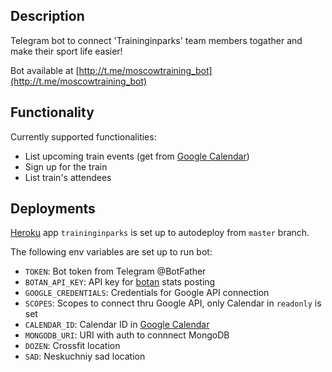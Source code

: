 ## Description

Telegram bot to connect 'Traininginparks' team members togather and make their sport life easier!

Bot available at [http://t.me/moscowtraining_bot](http://t.me/moscowtraining_bot)

## Functionality

Currently supported functionalities:

- List upcoming train events (get from [Google Calendar](https://calendar.google.com/calendar/embed?src=kaf5qkq0jeas32k56fop5k0ci0%40group.calendar.google.com&ctz=Europe/Moscow))
- Sign up for the train
- List train's attendees

## Deployments

[Heroku](http://heroku.com) app `traininginparks` is set up to autodeploy from `master` branch.

The following env variables are set up to run bot:

- `TOKEN`: Bot token from Telegram @BotFather
- `BOTAN_API_KEY`: API key for [botan](http://appmetrica.yandex.com) stats posting
- `GOOGLE_CREDENTIALS`: Credentials for Google API connection
- `SCOPES`: Scopes to connect thru Google API, only Calendar in `readonly` is set
- `CALENDAR_ID`: Calendar ID in [Google Calendar](https://calendar.google.com)
- `MONGODB_URI`: URI with auth to connnect MongoDB
- `DOZEN`: Crossfit location
- `SAD`: Neskuchniy sad location



